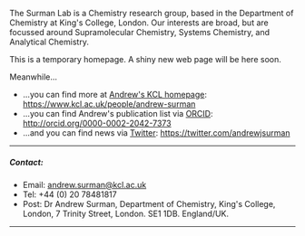The Surman Lab is a Chemistry research group, based in the Department of Chemistry at King's College, London. Our interests are broad, but are focussed around Supramolecular Chemistry, Systems Chemistry, and Analytical Chemistry.

This is a temporary homepage. A shiny new web page will be here soon.

Meanwhile...
 - ...you can find more at [Andrew's KCL homepage](https://www.kcl.ac.uk/people/andrew-surman): https://www.kcl.ac.uk/people/andrew-surman
 - ...you can find Andrew's publication list via [ORCID](http://orcid.org/0000-0002-2042-7373): http://orcid.org/0000-0002-2042-7373
 - ...and you can find news via [Twitter](https://twitter.com/andrewjsurman): https://twitter.com/andrewjsurman

***
##### Contact:
 - Email: [andrew.surman@kcl.ac.uk](mailto:andrew.surman@kcl.ac.uk)
 - Tel: +44 (0) 20 78481817
 - Post: Dr Andrew Surman,
         Department of Chemistry,
         King's College, London,
         7 Trinity Street,
         London.
         SE1 1DB.
         England/UK.

***
